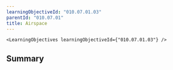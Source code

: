 ```yaml
---
learningObjectiveId: "010.07.01.03"
parentId: "010.07.01"
title: Airspace
---
```


```tsx eval
<LearningObjectives learningObjectiveId={"010.07.01.03"} />
```

## Summary
